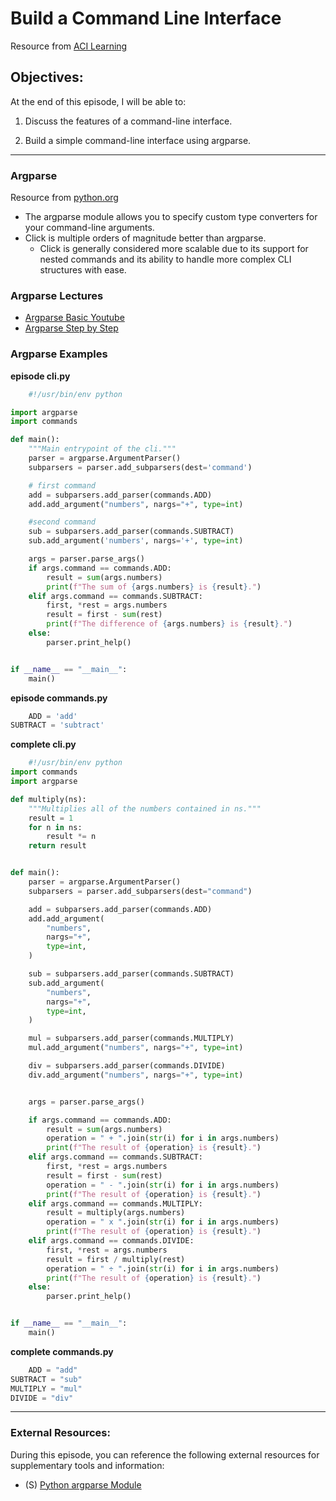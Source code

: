 # Build a Command Line Interface

Resource from [ACI Learning](https://www.acilearning.com/)

## Objectives:

At the end of this episode, I will be able to:

1. Discuss the features of a command-line interface.

2. Build a simple command-line interface using argparse.

-----------------------------------------------------------

### Argparse

Resource from [python.org](https://docs.python.org/3/library/argparse.html)

* The argparse module allows you to specify custom type converters for your command-line arguments.
* Click is multiple orders of magnitude better than argparse.
  - Click is generally considered more scalable due to its support for nested commands and its ability to handle more complex CLI structures with ease.

### Argparse Lectures

* [Argparse Basic Youtube](https://www.youtube.com/watch?v=FbEJN8FsJ9U&t=19s&ab_channel=JohnWatsonRooney)
* [Argparse Step by Step](https://www.datacamp.com/tutorial/python-argparse)

### Argparse Examples

**episode cli.py**

```python
    #!/usr/bin/env python

import argparse
import commands

def main():
    """Main entrypoint of the cli."""
    parser = argparse.ArgumentParser()
    subparsers = parser.add_subparsers(dest='command')

    # first command
    add = subparsers.add_parser(commands.ADD)
    add.add_argument("numbers", nargs="+", type=int)

    #second command
    sub = subparsers.add_parser(commands.SUBTRACT) 
    sub.add_argument('numbers', nargs='+', type=int)

    args = parser.parse_args()
    if args.command == commands.ADD:
        result = sum(args.numbers)
        print(f"The sum of {args.numbers} is {result}.")
    elif args.command == commands.SUBTRACT:
        first, *rest = args.numbers
        result = first - sum(rest)
        print(f"The difference of {args.numbers} is {result}.")
    else:
        parser.print_help()


if __name__ == "__main__":
    main()

```

**episode commands.py**

```python
    ADD = 'add'
SUBTRACT = 'subtract'
```

**complete cli.py**

```python
    #!/usr/bin/env python
import commands
import argparse

def multiply(ns):
    """Multiplies all of the numbers contained in ns."""
    result = 1
    for n in ns:
        result *= n
    return result


def main():
    parser = argparse.ArgumentParser()
    subparsers = parser.add_subparsers(dest="command")

    add = subparsers.add_parser(commands.ADD)
    add.add_argument(
        "numbers",
        nargs="+",
        type=int,
    )

    sub = subparsers.add_parser(commands.SUBTRACT)
    sub.add_argument(
        "numbers",
        nargs="+",
        type=int,
    )

    mul = subparsers.add_parser(commands.MULTIPLY)
    mul.add_argument("numbers", nargs="+", type=int)

    div = subparsers.add_parser(commands.DIVIDE)
    div.add_argument("numbers", nargs="+", type=int)


    args = parser.parse_args()

    if args.command == commands.ADD:
        result = sum(args.numbers)
        operation = " + ".join(str(i) for i in args.numbers)
        print(f"The result of {operation} is {result}.")
    elif args.command == commands.SUBTRACT:
        first, *rest = args.numbers
        result = first - sum(rest)
        operation = " - ".join(str(i) for i in args.numbers)
        print(f"The result of {operation} is {result}.")
    elif args.command == commands.MULTIPLY:
        result = multiply(args.numbers)
        operation = " x ".join(str(i) for i in args.numbers)
        print(f"The result of {operation} is {result}.")
    elif args.command == commands.DIVIDE:
        first, *rest = args.numbers
        result = first / multiply(rest)
        operation = " ÷ ".join(str(i) for i in args.numbers)
        print(f"The result of {operation} is {result}.")
    else:
        parser.print_help()


if __name__ == "__main__":
    main()

```

**complete commands.py**

```python
    ADD = "add"
SUBTRACT = "sub"
MULTIPLY = "mul"
DIVIDE = "div"

```

-----------------------------------------------------------

### External Resources:

During this episode, you can reference the following external resources for supplementary tools and information:

- (S) [Python argparse Module](https://docs.python.org/3/library/argparse.html)
